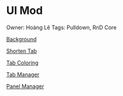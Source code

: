 # UI Mod

Owner: Hoàng Lê
Tags: Pulldown, RnD Core

[Background](UI%20Mod%20850de3a7cfdc4d7fa29a7ffd873c5633/Background%204ce60fb83bcc4b6ba8940b9b34473bcc.md)

[Shorten Tab](UI%20Mod%20850de3a7cfdc4d7fa29a7ffd873c5633/Shorten%20Tab%20091c15d09c6b41dd9266f3f6e7d7949b.md)

[Tab Coloring](UI%20Mod%20850de3a7cfdc4d7fa29a7ffd873c5633/Tab%20Coloring%20b7a037bbeff64286b2de24f5c46e46a7.md)

[Tab Manager](UI%20Mod%20850de3a7cfdc4d7fa29a7ffd873c5633/Tab%20Manager%20a4740cc28a234bc7a3a9b686def0f635.md)

[Panel Manager](UI%20Mod%20850de3a7cfdc4d7fa29a7ffd873c5633/Panel%20Manager%20738f516a572b4329be58d53707b10d2c.md)